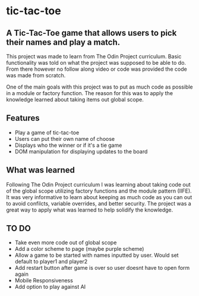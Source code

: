 # tic-tac-toe

## A Tic-Tac-Toe game that allows users to pick their names and play a match.

This project was made to learn from The Odin Project curriculum. Basic functionality was told on what the project was supposed to be able to do. From there however no follow along video or code was provided the code was made from scratch.

One of the main goals with this project was to put as much code as possible in a module or factory function. The reason for this was to apply the knowledge learned about taking items out global scope.

## Features

- Play a game of tic-tac-toe
- Users can put their own name of choose
- Displays who the winner or if it's a tie game
- DOM manipulation for displaying updates to the board

## What was learned

Following The Odin Project curriculum I was learning about taking code out of the global scope utilizing factory functions and the module pattern (IIFE). It was very informative to learn about keeping as much code as you can out to avoid confilcts, variable overrides, and better security. The project was a great way to apply what was learned to help solidify the knowledge.

## TO DO

- Take even more code out of global scope
- Add a color scheme to page (maybe purple scheme)
- Allow a game to be started with names inputted by user. Would set default to player1 and player2
- Add restart button after game is over so user doesnt have to open form again
- Mobile Responsiveness
- Add option to play against AI
